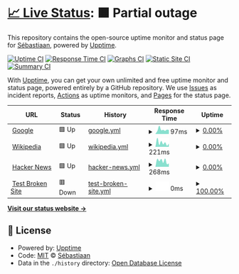 # [📈 Live Status](https:///statuspage-test): <!--live status--> **🟧 Partial outage**

This repository contains the open-source uptime monitor and status page for [Sébastiaan](sebastiaan.app), powered by [Upptime](https://github.com/upptime/upptime).

[![Uptime CI](https://github.com/se-bastiaan/statuspage-test/workflows/Uptime%20CI/badge.svg)](https://github.com/se-bastiaan/statuspage-test/actions?query=workflow%3A%22Uptime+CI%22)
[![Response Time CI](https://github.com/se-bastiaan/statuspage-test/workflows/Response%20Time%20CI/badge.svg)](https://github.com/se-bastiaan/statuspage-test/actions?query=workflow%3A%22Response+Time+CI%22)
[![Graphs CI](https://github.com/se-bastiaan/statuspage-test/workflows/Graphs%20CI/badge.svg)](https://github.com/se-bastiaan/statuspage-test/actions?query=workflow%3A%22Graphs+CI%22)
[![Static Site CI](https://github.com/se-bastiaan/statuspage-test/workflows/Static%20Site%20CI/badge.svg)](https://github.com/se-bastiaan/statuspage-test/actions?query=workflow%3A%22Static+Site+CI%22)
[![Summary CI](https://github.com/se-bastiaan/statuspage-test/workflows/Summary%20CI/badge.svg)](https://github.com/se-bastiaan/statuspage-test/actions?query=workflow%3A%22Summary+CI%22)

With [Upptime](https://upptime.js.org), you can get your own unlimited and free uptime monitor and status page, powered entirely by a GitHub repository. We use [Issues](https://github.com/se-bastiaan/statuspage-test/issues) as incident reports, [Actions](https://github.com/se-bastiaan/statuspage-test/actions) as uptime monitors, and [Pages](https:///statuspage-test) for the status page.

<!--start: status pages-->
<!-- This summary is generated by Upptime (https://github.com/upptime/upptime) -->
<!-- Do not edit this manually, your changes will be overwritten -->
<!-- prettier-ignore -->
| URL | Status | History | Response Time | Uptime |
| --- | ------ | ------- | ------------- | ------ |
| <img alt="" src="https://favicons.githubusercontent.com/www.google.com" height="13"> [Google](https://www.google.com) | 🟩 Up | [google.yml](https://github.com/se-bastiaan/statuspage-test/commits/HEAD/history/google.yml) | <details><summary><img alt="Response time graph" src="./graphs/google/response-time-week.png" height="20"> 97ms</summary><br><a href="https://se-bastiaan.github.io/statuspage-test/history/google"><img alt="Response time 95" src="https://img.shields.io/endpoint?url=https%3A%2F%2Fraw.githubusercontent.com%2Fse-bastiaan%2Fstatuspage-test%2FHEAD%2Fapi%2Fgoogle%2Fresponse-time.json"></a><br><a href="https://se-bastiaan.github.io/statuspage-test/history/google"><img alt="24-hour response time 78" src="https://img.shields.io/endpoint?url=https%3A%2F%2Fraw.githubusercontent.com%2Fse-bastiaan%2Fstatuspage-test%2FHEAD%2Fapi%2Fgoogle%2Fresponse-time-day.json"></a><br><a href="https://se-bastiaan.github.io/statuspage-test/history/google"><img alt="7-day response time 97" src="https://img.shields.io/endpoint?url=https%3A%2F%2Fraw.githubusercontent.com%2Fse-bastiaan%2Fstatuspage-test%2FHEAD%2Fapi%2Fgoogle%2Fresponse-time-week.json"></a><br><a href="https://se-bastiaan.github.io/statuspage-test/history/google"><img alt="30-day response time 91" src="https://img.shields.io/endpoint?url=https%3A%2F%2Fraw.githubusercontent.com%2Fse-bastiaan%2Fstatuspage-test%2FHEAD%2Fapi%2Fgoogle%2Fresponse-time-month.json"></a><br><a href="https://se-bastiaan.github.io/statuspage-test/history/google"><img alt="1-year response time 95" src="https://img.shields.io/endpoint?url=https%3A%2F%2Fraw.githubusercontent.com%2Fse-bastiaan%2Fstatuspage-test%2FHEAD%2Fapi%2Fgoogle%2Fresponse-time-year.json"></a></details> | <details><summary><a href="https://se-bastiaan.github.io/statuspage-test/history/google">0.00%</a></summary><a href="https://se-bastiaan.github.io/statuspage-test/history/google"><img alt="All-time uptime 67.35%" src="https://img.shields.io/endpoint?url=https%3A%2F%2Fraw.githubusercontent.com%2Fse-bastiaan%2Fstatuspage-test%2FHEAD%2Fapi%2Fgoogle%2Fuptime.json"></a><br><a href="https://se-bastiaan.github.io/statuspage-test/history/google"><img alt="24-hour uptime 0.00%" src="https://img.shields.io/endpoint?url=https%3A%2F%2Fraw.githubusercontent.com%2Fse-bastiaan%2Fstatuspage-test%2FHEAD%2Fapi%2Fgoogle%2Fuptime-day.json"></a><br><a href="https://se-bastiaan.github.io/statuspage-test/history/google"><img alt="7-day uptime 0.00%" src="https://img.shields.io/endpoint?url=https%3A%2F%2Fraw.githubusercontent.com%2Fse-bastiaan%2Fstatuspage-test%2FHEAD%2Fapi%2Fgoogle%2Fuptime-week.json"></a><br><a href="https://se-bastiaan.github.io/statuspage-test/history/google"><img alt="30-day uptime 1.38%" src="https://img.shields.io/endpoint?url=https%3A%2F%2Fraw.githubusercontent.com%2Fse-bastiaan%2Fstatuspage-test%2FHEAD%2Fapi%2Fgoogle%2Fuptime-month.json"></a><br><a href="https://se-bastiaan.github.io/statuspage-test/history/google"><img alt="1-year uptime 36.78%" src="https://img.shields.io/endpoint?url=https%3A%2F%2Fraw.githubusercontent.com%2Fse-bastiaan%2Fstatuspage-test%2FHEAD%2Fapi%2Fgoogle%2Fuptime-year.json"></a></details>
| <img alt="" src="https://favicons.githubusercontent.com/en.wikipedia.org" height="13"> [Wikipedia](https://en.wikipedia.org) | 🟩 Up | [wikipedia.yml](https://github.com/se-bastiaan/statuspage-test/commits/HEAD/history/wikipedia.yml) | <details><summary><img alt="Response time graph" src="./graphs/wikipedia/response-time-week.png" height="20"> 221ms</summary><br><a href="https://se-bastiaan.github.io/statuspage-test/history/wikipedia"><img alt="Response time 208" src="https://img.shields.io/endpoint?url=https%3A%2F%2Fraw.githubusercontent.com%2Fse-bastiaan%2Fstatuspage-test%2FHEAD%2Fapi%2Fwikipedia%2Fresponse-time.json"></a><br><a href="https://se-bastiaan.github.io/statuspage-test/history/wikipedia"><img alt="24-hour response time 104" src="https://img.shields.io/endpoint?url=https%3A%2F%2Fraw.githubusercontent.com%2Fse-bastiaan%2Fstatuspage-test%2FHEAD%2Fapi%2Fwikipedia%2Fresponse-time-day.json"></a><br><a href="https://se-bastiaan.github.io/statuspage-test/history/wikipedia"><img alt="7-day response time 221" src="https://img.shields.io/endpoint?url=https%3A%2F%2Fraw.githubusercontent.com%2Fse-bastiaan%2Fstatuspage-test%2FHEAD%2Fapi%2Fwikipedia%2Fresponse-time-week.json"></a><br><a href="https://se-bastiaan.github.io/statuspage-test/history/wikipedia"><img alt="30-day response time 186" src="https://img.shields.io/endpoint?url=https%3A%2F%2Fraw.githubusercontent.com%2Fse-bastiaan%2Fstatuspage-test%2FHEAD%2Fapi%2Fwikipedia%2Fresponse-time-month.json"></a><br><a href="https://se-bastiaan.github.io/statuspage-test/history/wikipedia"><img alt="1-year response time 208" src="https://img.shields.io/endpoint?url=https%3A%2F%2Fraw.githubusercontent.com%2Fse-bastiaan%2Fstatuspage-test%2FHEAD%2Fapi%2Fwikipedia%2Fresponse-time-year.json"></a></details> | <details><summary><a href="https://se-bastiaan.github.io/statuspage-test/history/wikipedia">0.00%</a></summary><a href="https://se-bastiaan.github.io/statuspage-test/history/wikipedia"><img alt="All-time uptime 62.99%" src="https://img.shields.io/endpoint?url=https%3A%2F%2Fraw.githubusercontent.com%2Fse-bastiaan%2Fstatuspage-test%2FHEAD%2Fapi%2Fwikipedia%2Fuptime.json"></a><br><a href="https://se-bastiaan.github.io/statuspage-test/history/wikipedia"><img alt="24-hour uptime 0.00%" src="https://img.shields.io/endpoint?url=https%3A%2F%2Fraw.githubusercontent.com%2Fse-bastiaan%2Fstatuspage-test%2FHEAD%2Fapi%2Fwikipedia%2Fuptime-day.json"></a><br><a href="https://se-bastiaan.github.io/statuspage-test/history/wikipedia"><img alt="7-day uptime 0.00%" src="https://img.shields.io/endpoint?url=https%3A%2F%2Fraw.githubusercontent.com%2Fse-bastiaan%2Fstatuspage-test%2FHEAD%2Fapi%2Fwikipedia%2Fuptime-week.json"></a><br><a href="https://se-bastiaan.github.io/statuspage-test/history/wikipedia"><img alt="30-day uptime 1.38%" src="https://img.shields.io/endpoint?url=https%3A%2F%2Fraw.githubusercontent.com%2Fse-bastiaan%2Fstatuspage-test%2FHEAD%2Fapi%2Fwikipedia%2Fuptime-month.json"></a><br><a href="https://se-bastiaan.github.io/statuspage-test/history/wikipedia"><img alt="1-year uptime 28.33%" src="https://img.shields.io/endpoint?url=https%3A%2F%2Fraw.githubusercontent.com%2Fse-bastiaan%2Fstatuspage-test%2FHEAD%2Fapi%2Fwikipedia%2Fuptime-year.json"></a></details>
| <img alt="" src="https://favicons.githubusercontent.com/news.ycombinator.com" height="13"> [Hacker News](https://news.ycombinator.com) | 🟩 Up | [hacker-news.yml](https://github.com/se-bastiaan/statuspage-test/commits/HEAD/history/hacker-news.yml) | <details><summary><img alt="Response time graph" src="./graphs/hacker-news/response-time-week.png" height="20"> 268ms</summary><br><a href="https://se-bastiaan.github.io/statuspage-test/history/hacker-news"><img alt="Response time 295" src="https://img.shields.io/endpoint?url=https%3A%2F%2Fraw.githubusercontent.com%2Fse-bastiaan%2Fstatuspage-test%2FHEAD%2Fapi%2Fhacker-news%2Fresponse-time.json"></a><br><a href="https://se-bastiaan.github.io/statuspage-test/history/hacker-news"><img alt="24-hour response time 135" src="https://img.shields.io/endpoint?url=https%3A%2F%2Fraw.githubusercontent.com%2Fse-bastiaan%2Fstatuspage-test%2FHEAD%2Fapi%2Fhacker-news%2Fresponse-time-day.json"></a><br><a href="https://se-bastiaan.github.io/statuspage-test/history/hacker-news"><img alt="7-day response time 268" src="https://img.shields.io/endpoint?url=https%3A%2F%2Fraw.githubusercontent.com%2Fse-bastiaan%2Fstatuspage-test%2FHEAD%2Fapi%2Fhacker-news%2Fresponse-time-week.json"></a><br><a href="https://se-bastiaan.github.io/statuspage-test/history/hacker-news"><img alt="30-day response time 245" src="https://img.shields.io/endpoint?url=https%3A%2F%2Fraw.githubusercontent.com%2Fse-bastiaan%2Fstatuspage-test%2FHEAD%2Fapi%2Fhacker-news%2Fresponse-time-month.json"></a><br><a href="https://se-bastiaan.github.io/statuspage-test/history/hacker-news"><img alt="1-year response time 295" src="https://img.shields.io/endpoint?url=https%3A%2F%2Fraw.githubusercontent.com%2Fse-bastiaan%2Fstatuspage-test%2FHEAD%2Fapi%2Fhacker-news%2Fresponse-time-year.json"></a></details> | <details><summary><a href="https://se-bastiaan.github.io/statuspage-test/history/hacker-news">0.00%</a></summary><a href="https://se-bastiaan.github.io/statuspage-test/history/hacker-news"><img alt="All-time uptime 67.35%" src="https://img.shields.io/endpoint?url=https%3A%2F%2Fraw.githubusercontent.com%2Fse-bastiaan%2Fstatuspage-test%2FHEAD%2Fapi%2Fhacker-news%2Fuptime.json"></a><br><a href="https://se-bastiaan.github.io/statuspage-test/history/hacker-news"><img alt="24-hour uptime 0.00%" src="https://img.shields.io/endpoint?url=https%3A%2F%2Fraw.githubusercontent.com%2Fse-bastiaan%2Fstatuspage-test%2FHEAD%2Fapi%2Fhacker-news%2Fuptime-day.json"></a><br><a href="https://se-bastiaan.github.io/statuspage-test/history/hacker-news"><img alt="7-day uptime 0.00%" src="https://img.shields.io/endpoint?url=https%3A%2F%2Fraw.githubusercontent.com%2Fse-bastiaan%2Fstatuspage-test%2FHEAD%2Fapi%2Fhacker-news%2Fuptime-week.json"></a><br><a href="https://se-bastiaan.github.io/statuspage-test/history/hacker-news"><img alt="30-day uptime 1.38%" src="https://img.shields.io/endpoint?url=https%3A%2F%2Fraw.githubusercontent.com%2Fse-bastiaan%2Fstatuspage-test%2FHEAD%2Fapi%2Fhacker-news%2Fuptime-month.json"></a><br><a href="https://se-bastiaan.github.io/statuspage-test/history/hacker-news"><img alt="1-year uptime 36.79%" src="https://img.shields.io/endpoint?url=https%3A%2F%2Fraw.githubusercontent.com%2Fse-bastiaan%2Fstatuspage-test%2FHEAD%2Fapi%2Fhacker-news%2Fuptime-year.json"></a></details>
| <img alt="" src="https://favicons.githubusercontent.com/thissitedoesnotexist.koj.co" height="13"> [Test Broken Site](https://thissitedoesnotexist.koj.co) | 🟥 Down | [test-broken-site.yml](https://github.com/se-bastiaan/statuspage-test/commits/HEAD/history/test-broken-site.yml) | <details><summary><img alt="Response time graph" src="./graphs/test-broken-site/response-time-week.png" height="20"> 0ms</summary><br><a href="https://se-bastiaan.github.io/statuspage-test/history/test-broken-site"><img alt="Response time 0" src="https://img.shields.io/endpoint?url=https%3A%2F%2Fraw.githubusercontent.com%2Fse-bastiaan%2Fstatuspage-test%2FHEAD%2Fapi%2Ftest-broken-site%2Fresponse-time.json"></a><br><a href="https://se-bastiaan.github.io/statuspage-test/history/test-broken-site"><img alt="24-hour response time 0" src="https://img.shields.io/endpoint?url=https%3A%2F%2Fraw.githubusercontent.com%2Fse-bastiaan%2Fstatuspage-test%2FHEAD%2Fapi%2Ftest-broken-site%2Fresponse-time-day.json"></a><br><a href="https://se-bastiaan.github.io/statuspage-test/history/test-broken-site"><img alt="7-day response time 0" src="https://img.shields.io/endpoint?url=https%3A%2F%2Fraw.githubusercontent.com%2Fse-bastiaan%2Fstatuspage-test%2FHEAD%2Fapi%2Ftest-broken-site%2Fresponse-time-week.json"></a><br><a href="https://se-bastiaan.github.io/statuspage-test/history/test-broken-site"><img alt="30-day response time 0" src="https://img.shields.io/endpoint?url=https%3A%2F%2Fraw.githubusercontent.com%2Fse-bastiaan%2Fstatuspage-test%2FHEAD%2Fapi%2Ftest-broken-site%2Fresponse-time-month.json"></a><br><a href="https://se-bastiaan.github.io/statuspage-test/history/test-broken-site"><img alt="1-year response time 0" src="https://img.shields.io/endpoint?url=https%3A%2F%2Fraw.githubusercontent.com%2Fse-bastiaan%2Fstatuspage-test%2FHEAD%2Fapi%2Ftest-broken-site%2Fresponse-time-year.json"></a></details> | <details><summary><a href="https://se-bastiaan.github.io/statuspage-test/history/test-broken-site">100.00%</a></summary><a href="https://se-bastiaan.github.io/statuspage-test/history/test-broken-site"><img alt="All-time uptime 100.00%" src="https://img.shields.io/endpoint?url=https%3A%2F%2Fraw.githubusercontent.com%2Fse-bastiaan%2Fstatuspage-test%2FHEAD%2Fapi%2Ftest-broken-site%2Fuptime.json"></a><br><a href="https://se-bastiaan.github.io/statuspage-test/history/test-broken-site"><img alt="24-hour uptime 100.00%" src="https://img.shields.io/endpoint?url=https%3A%2F%2Fraw.githubusercontent.com%2Fse-bastiaan%2Fstatuspage-test%2FHEAD%2Fapi%2Ftest-broken-site%2Fuptime-day.json"></a><br><a href="https://se-bastiaan.github.io/statuspage-test/history/test-broken-site"><img alt="7-day uptime 100.00%" src="https://img.shields.io/endpoint?url=https%3A%2F%2Fraw.githubusercontent.com%2Fse-bastiaan%2Fstatuspage-test%2FHEAD%2Fapi%2Ftest-broken-site%2Fuptime-week.json"></a><br><a href="https://se-bastiaan.github.io/statuspage-test/history/test-broken-site"><img alt="30-day uptime 100.00%" src="https://img.shields.io/endpoint?url=https%3A%2F%2Fraw.githubusercontent.com%2Fse-bastiaan%2Fstatuspage-test%2FHEAD%2Fapi%2Ftest-broken-site%2Fuptime-month.json"></a><br><a href="https://se-bastiaan.github.io/statuspage-test/history/test-broken-site"><img alt="1-year uptime 100.00%" src="https://img.shields.io/endpoint?url=https%3A%2F%2Fraw.githubusercontent.com%2Fse-bastiaan%2Fstatuspage-test%2FHEAD%2Fapi%2Ftest-broken-site%2Fuptime-year.json"></a></details>

<!--end: status pages-->

[**Visit our status website →**](https:///statuspage-test)

## 📄 License

- Powered by: [Upptime](https://github.com/upptime/upptime)
- Code: [MIT](./LICENSE) © [Sébastiaan](sebastiaan.app)
- Data in the `./history` directory: [Open Database License](https://opendatacommons.org/licenses/odbl/1-0/)

